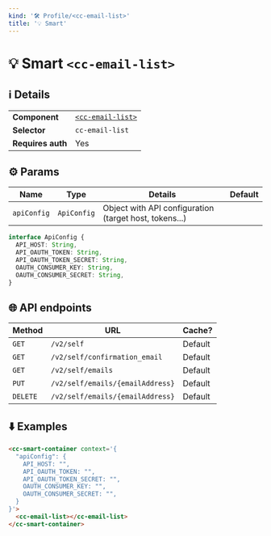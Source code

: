 ```yaml
---
kind: '🛠 Profile/<cc-email-list>'
title: '💡 Smart'
---
```

# 💡 Smart `<cc-email-list>`

## ℹ️ Details

<table>
  <tr><td><strong>Component    </strong> <td><a href="https://www.clever-cloud.com/developers/doc/clever-components/?path=/story/🛠-profile-cc-email-list--default-story"><code>&lt;cc-email-list&gt;</code></a>
  <tr><td><strong>Selector     </strong> <td><code>cc-email-list</code>
  <tr><td><strong>Requires auth</strong> <td>Yes
</table>

## ⚙️ Params

| Name        | Type        | Details                                                | Default |
|-------------|-------------|--------------------------------------------------------|---------|
| `apiConfig` | `ApiConfig` | Object with API configuration (target host, tokens...) |         |


```typescript
interface ApiConfig {
  API_HOST: String,
  API_OAUTH_TOKEN: String,
  API_OAUTH_TOKEN_SECRET: String,
  OAUTH_CONSUMER_KEY: String,
  OAUTH_CONSUMER_SECRET: String,
}
```

## 🌐 API endpoints

| Method   | URL                              | Cache?  |
|----------|----------------------------------|---------|
| `GET`    | `/v2/self`                       | Default |
| `GET`    | `/v2/self/confirmation_email`    | Default |
| `GET`    | `/v2/self/emails`                | Default |
| `PUT`    | `/v2/self/emails/{emailAddress}` | Default |
| `DELETE` | `/v2/self/emails/{emailAddress}` | Default |


## ⬇️️ Examples

```html
<cc-smart-container context='{
  "apiConfig": {
    API_HOST: "",
    API_OAUTH_TOKEN: "",
    API_OAUTH_TOKEN_SECRET: "",
    OAUTH_CONSUMER_KEY: "",
    OAUTH_CONSUMER_SECRET: "",
  }
}'>
  <cc-email-list></cc-email-list>
</cc-smart-container>
```
